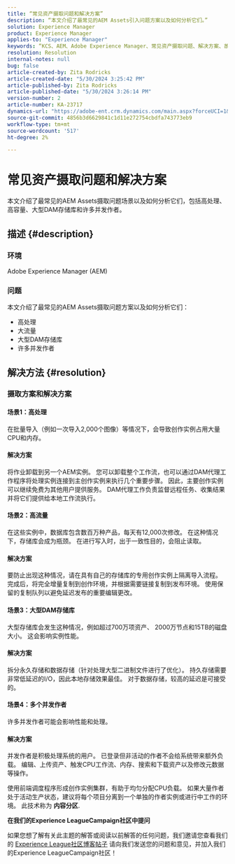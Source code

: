 ```yaml
---
title: “常见资产摄取问题和解决方案”
description: “本文介绍了最常见的AEM Assets引入问题方案以及如何分析它们。”
solution: Experience Manager
product: Experience Manager
applies-to: "Experience Manager"
keywords: “KCS、AEM、Adobe Experience Manager、常见资产摄取问题、解决方案、故障排除、内容分区、高处理、大容量、大型DAM存储库、许多并发作者”
resolution: Resolution
internal-notes: null
bug: false
article-created-by: Zita Rodricks
article-created-date: "5/30/2024 3:25:42 PM"
article-published-by: Zita Rodricks
article-published-date: "5/30/2024 3:26:14 PM"
version-number: 2
article-number: KA-23717
dynamics-url: "https://adobe-ent.crm.dynamics.com/main.aspx?forceUCI=1&pagetype=entityrecord&etn=knowledgearticle&id=58b09edd-981e-ef11-840a-000d3a372703"
source-git-commit: 4856b3d6629841c1d11e272754cbdfa743773eb9
workflow-type: tm+mt
source-wordcount: '517'
ht-degree: 2%

---
```


# 常见资产摄取问题和解决方案


本文介绍了最常见的AEM Assets摄取问题场景以及如何分析它们，包括高处理、高容量、大型DAM存储库和许多并发作者。

## 描述 {#description}


### 环境

Adobe Experience Manager (AEM)

### 问题

本文介绍了最常见的AEM Assets摄取问题方案以及如何分析它们：

- 高处理
- 大流量
- 大型DAM存储库
- 许多并发作者



## 解决方法 {#resolution}


### 摄取方案和解决方案

#### 场景1：高处理

在批量导入（例如一次导入2,000个图像）等情况下，会导致创作实例占用大量CPU和内存。

#### 解决方案

将作业卸载到另一个AEM实例。 您可以卸载整个工作流，也可以通过DAM代理工作程序将处理实例连接到主创作实例来执行几个重要步骤。 因此，主要创作实例可以继续免费为其他用户提供服务。 DAM代理工作负责监督远程任务、收集结果并将它们提供给本地工作流执行。

#### 场景2：高流量&#x200B;

在这些实例中，数据库包含数百万种产品，每天有12,000次修改。 在这种情况下，存储库会成为瓶颈。 在进行写入时，出于一致性目的，会阻止读取。

#### 解决方案

要防止出现这种情况，请在具有自己的存储库的专用创作实例上隔离导入流程。 完成后，将完全增量复制到创作环境，并根据需要链接复制到发布环境。 使用保留的复制队列以避免延迟发布的重要编辑更改。

#### 场景3：大型DAM存储库

大型存储库会发生这种情况，例如超过700万项资产、 2000万节点和15TB的磁盘大小。 这会影响实例性能。

#### 解决方案

拆分永久存储和数据存储（针对处理大型二进制文件进行了优化）。 持久存储需要非常低延迟的I/O，因此本地存储效果最佳。 对于数据存储，较高的延迟是可接受的。

#### 场景4：多个并发作者

许多并发作者可能会影响性能和处理。

#### 解决方案

并发作者是积极处理系统的用户。 已登录但非活动的作者不会给系统带来额外负载。 编辑、上传资产、触发CPU工作流、内存、搜索和下载资产以及修改元数据等操作。

使用前端调度程序形成创作实例集群，有助于均匀分配CPU负载。 如果大量作者处于活动生产状态，建议将每个项目分离到一个单独的作者实例或进行中工作的环境。 此技术称为 <b>内容分区</b>.





<b>在我们的Experience LeagueCampaign社区中提问</b>

如果您想了解有关此主题的解答或阅读以前解答的任何问题，我们邀请您查看我们的 [Experience League社区博客帖子](https://experienceleaguecommunities.adobe.com/t5/adobe-experience-manager-blogs/introducing-top-kcs-articles-curated-for-your-aem/ba-p/672734#M1180) 请向我们发送您的问题和意见，并加入我们的Experience LeagueCampaign社区！


